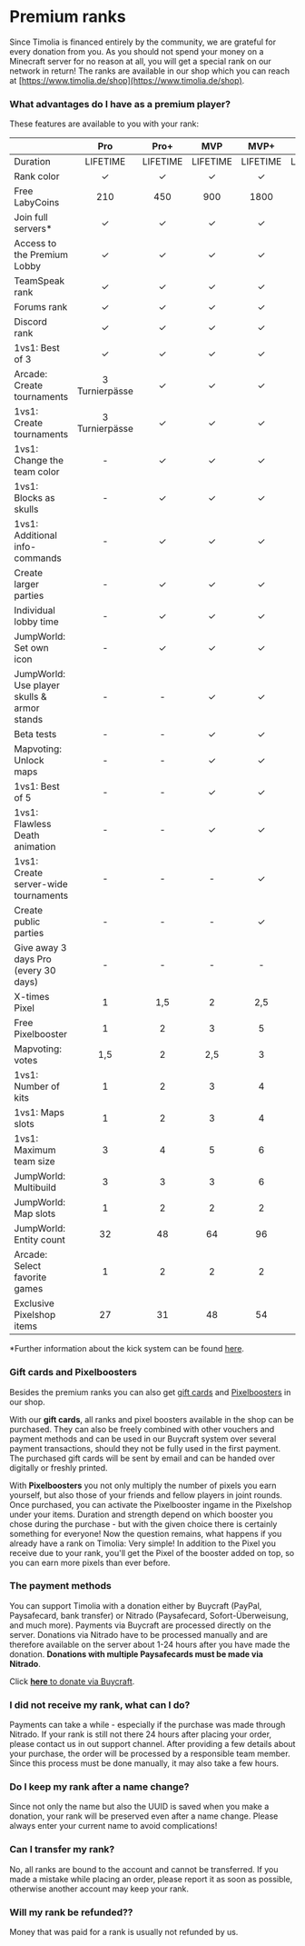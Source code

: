 # Premium ranks
Since Timolia is financed entirely by the community, we are grateful for every donation from you. 
As you should not spend your money on a Minecraft server for no reason at all, you will get a special rank on our network in return! 
The ranks are available in our shop which you can reach at [https://www.timolia.de/shop](https://www.timolia.de/shop).  

### What advantages do I have as a premium player?
These features are available to you with your rank:

|                                        |   <span class='pro'>Pro</span>            |  <span class='pro'>Pro+</span>             | <span class='mvp'>MVP</span>            | <span class='mvp'>MVP+</span>            | <span class='expert'>Expert</span>        |
| :------------------------------------- | :---------------------------------------: | :---------------------------------------: | :-------------------------------------: | :--------------------------------------: | :---------------------------------------: |
| Duration                               | LIFETIME                                  | LIFETIME                                  | LIFETIME                                | LIFETIME                                 | LIFETIME                                  |
| Rank color                             | &check;                                   | &check;                                   | &check;                                 | &check;                                  | &check;                                   |
| Free LabyCoins                         | 210                                       | 450                                       | 900                                     | 1800                                     | 3000                                      |
| Join full servers*                     | &check;                                   | &check;                                   | &check;                                 | &check;                                  | &check;                                   |
| Access to the Premium Lobby            | &check;                                   | &check;                                   | &check;                                 | &check;                                  | &check;                                   |
| TeamSpeak rank                         | &check;                                   | &check;                                   | &check;                                 | &check;                                  | &check;                                   |
| Forums rank                            | &check;                                   | &check;                                   | &check;                                 | &check;                                  | &check;                                   |
| Discord rank                           | &check;                                   | &check;                                   | &check;                                 | &check;                                  | &check;                                   |
| 1vs1: Best of 3                        | &check;                                   | &check;                                   | &check;                                 | &check;                                  | &check;                                   |
| Arcade: Create tournaments             | 3 Turnierpässe                            | &check;                                   | &check;                                 | &check;                                  | &check;                                   |
| 1vs1: Create tournaments               | 3 Turnierpässe                            | &check;                                   | &check;                                 | &check;                                  | &check;                                   |
| 1vs1: Change the team color            | -                                         | &check;                                   | &check;                                 | &check;                                  | &check;                                   |
| 1vs1: Blocks as skulls                 | -                                         | &check;                                   | &check;                                 | &check;                                  | &check;                                   |
| 1vs1: Additional info-commands         | -                                         | &check;                                   | &check;                                 | &check;                                  | &check;                                   |
| Create larger parties                  | -                                         | &check;                                   | &check;                                 | &check;                                  | &check;                                   |
| Individual lobby time                  | -                                         | &check;                                   | &check;                                 | &check;                                  | &check;                                   |
| JumpWorld: Set own icon                | -                                         | &check;                                   | &check;                                 | &check;                                  | &check;                                   |
| JumpWorld: Use player skulls & armor stands | -                                    | -                                         | &check;                                 | &check;                                  | &check;                                   |
| Beta tests                             | -                                         | -                                         | &check;                                 | &check;                                  | &check;                                   |
| Mapvoting: Unlock maps                 | -                                         | -                                         | &check;                                 | &check;                                  | &check;                                   |
| 1vs1: Best of 5                        | -                                         | -                                         | &check;                                 | &check;                                  | &check;                                   |
| 1vs1: Flawless Death animation         | -                                         | -                                         | &check;                                 | &check;                                  | &check;                                   |
| 1vs1: Create server-wide tournaments   | -                                         | -                                         | -                                       | &check;                                  | &check;                                   |
| Create public parties                  | -                                         | -                                         | -                                       | &check;                                  | &check;                                   |
| Give away 3 days Pro (every 30 days)   | -                                         | -                                         | -                                       | -                                        | &check;                                   |
| X-times Pixel                          | 1                                         | 1,5                                       | 2                                       | 2,5                                      | 3                                         |
| Free Pixelbooster                      | 1                                         | 2                                         | 3                                       | 5                                        | 10                                        | 
| Mapvoting: votes                       | 1,5                                       | 2                                         | 2,5                                     | 3                                        | 4                                         |
| 1vs1: Number of kits                   | 1                                         | 2                                         | 3                                       | 4                                        | 5                                         |
| 1vs1: Maps slots                       | 1                                         | 2                                         | 3                                       | 4                                        | 5                                         |
| 1vs1: Maximum team size                | 3                                         | 4                                         | 5                                       | 6                                        | &infin;                                   |
| JumpWorld: Multibuild                  | 3                                         | 3                                         | 3                                       | 6                                        | 6                                         |
| JumpWorld: Map slots                   | 1                                         | 2                                         | 2                                       | 2                                        | 3                                         |
| JumpWorld: Entity count                | 32                                        | 48                                        | 64                                      | 96                                       | 128                                       |
| Arcade: Select favorite games          | 1                                         | 2                                         | 2                                       | 2                                        | 3                                         |
| Exclusive Pixelshop items              | 27                                        | 31                                        | 48                                      | 54                                       | 64                                        |

*Further information about the kick system can be found [here](/faq/#wie-funktioniert-das-kick-system).

### Gift cards and Pixelboosters
Besides the premium ranks you can also get [gift cards](https://shop.timolia.de/#Gifts) and [Pixelboosters](https://shop.timolia.de/#Pixel) in our shop.

With our **gift cards**, all ranks and pixel boosters available in the shop can be purchased. They can also be freely combined with other vouchers and payment methods 
and can be used in our Buycraft system over several payment transactions, should they not be fully used in the first payment.
The purchased gift cards will be sent by email and can be handed over digitally or freshly printed.    

With **Pixelboosters** you not only multiply the number of pixels you earn yourself, but also those of your friends and fellow players in joint rounds. 
Once purchased, you can activate the Pixelbooster ingame in the Pixelshop under your items. 
Duration and strength depend on which booster you chose during the purchase - but with the given choice there is certainly something for everyone!
Now the question remains, what happens if you already have a rank on Timolia: Very simple! 
In addition to the Pixel you receive due to your rank, you'll get the Pixel of the booster added on top, so you can earn more pixels than ever before.

### The payment methods
You can support Timolia with a donation either by Buycraft (PayPal, Paysafecard, bank transfer) or Nitrado (Paysafecard, Sofort-Überweisung, and much more). 
Payments via Buycraft are processed directly on the server. 
Donations via Nitrado have to be processed manually and are therefore available on the server about 1-24 hours after you have made the donation. 
**Donations with multiple Paysafecards must be made via Nitrado**.

Click [<strong>here</strong> to donate via Buycraft](https://shop.timolia.de/).

### I did not receive my rank, what can I do?
Payments can take a while - especially if the purchase was made through Nitrado. 
If your rank is still not there 24 hours after placing your order, please contact us in out support channel. 
After providing a few details about your purchase, the order will be processed by a responsible team member. 
Since this process must be done manually, it may also take a few hours. 

### Do I keep my rank after a name change?
Since not only the name but also the UUID is saved when you make a donation, your rank will be preserved even after a name change.
Please always enter your current name to avoid complications!

### Can I transfer my rank?
No, all ranks are bound to the account and cannot be transferred. 
If you made a mistake while placing an order, please report it as soon as possible, otherwise another account may keep your rank.

### Will my rank be refunded??
Money that was paid for a rank is usually not refunded by us.
